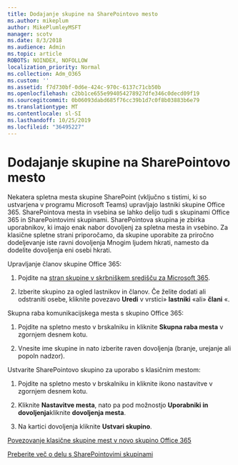 ```yaml
---
title: Dodajanje skupine na SharePointovo mesto
ms.author: mikeplum
author: MikePlumleyMSFT
manager: scotv
ms.date: 8/3/2018
ms.audience: Admin
ms.topic: article
ROBOTS: NOINDEX, NOFOLLOW
localization_priority: Normal
ms.collection: Adm_O365
ms.custom: ''
ms.assetid: f7d730bf-0d6e-424c-970c-6137c71cb50b
ms.openlocfilehash: c2bb1ce655e994054278927dfe346c0decd09f19
ms.sourcegitcommit: 0b06093dabd685f76cc39b1d7c0f8b03883b6e79
ms.translationtype: MT
ms.contentlocale: sl-SI
ms.lasthandoff: 10/25/2019
ms.locfileid: "36495227"
---
```

# <a name="add-a-group-to-a-sharepoint-site"></a>Dodajanje skupine na SharePointovo mesto

Nekatera spletna mesta skupine SharePoint (vključno s tistimi, ki so ustvarjena v programu Microsoft Teams) upravljajo lastniki skupine Office 365. SharePointova mesta in vsebina se lahko delijo tudi s skupinami Office 365 in SharePointovimi skupinami. SharePointova skupina je zbirka uporabnikov, ki imajo enak nabor dovoljenj za spletna mesta in vsebino. Za klasične spletne strani priporočamo, da skupine uporabite za priročno dodeljevanje iste ravni dovoljenja Mnogim ljudem hkrati, namesto da dodelite dovoljenja eni osebi hkrati.
  
Upravljanje članov skupine Office 365:
  
1. Pojdite na [stran skupine v skrbniškem središču za Microsoft 365](https://portal.office.com/adminportal/home#/groups).
    
2. Izberite skupino za ogled lastnikov in članov. Če želite dodati ali odstraniti osebe, kliknite povezavo **Uredi** v vrstici» **lastniki** «ali» **člani** «. 
    
Skupna raba komunikacijskega mesta s skupino Office 365:
  
1. Pojdite na spletno mesto v brskalniku in kliknite **Skupna raba mesta** v zgornjem desnem kotu. 
    
2. Vnesite ime skupine in nato izberite raven dovoljenja (branje, urejanje ali popoln nadzor).
    
Ustvarite SharePointovo skupino za uporabo s klasičnim mestom:
  
1. Pojdite na spletno mesto v brskalniku in kliknite ikono nastavitve v zgornjem desnem kotu.
    
2. Kliknite **Nastavitve mesta**, nato pa pod možnostjo **Uporabniki in dovoljenja**kliknite **dovoljenja mesta**.
    
3. Na kartici dovoljenja kliknite **Ustvari skupino**.
    
[Povezovanje klasične skupine mest v novo skupino Office 365](https://go.microsoft.com/fwlink/?linkid=2008654)
  
[Preberite več o delu s SharePointovimi skupinami](https://go.microsoft.com/fwlink/?linkid=874658)
  

